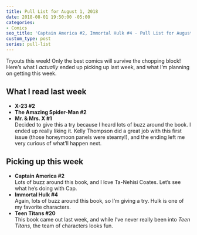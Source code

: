 ```yaml
---
title: Pull List for August 1, 2018
date: 2018-08-01 19:50:00 -05:00
categories:
- Comics
seo_title: 'Captain America #2, Immortal Hulk #4 - Pull List for August 1, 2018'
custom_type: post
series: pull-list
---
```


Tryouts this week! Only the best comics will survive the chopping block! Here’s what I *actually* ended up picking up last week, and what I’m planning on getting this week.

## What I read last week

- **X-23 #2**
- **The Amazing Spider-Man #2**
- **Mr. & Mrs. X #1**  
Decided to give this a try because I heard lots of buzz around the book. I ended up really liking it. Kelly Thompson did a great job with this first issue (those honeymoon panels were steamy!), and the ending left me very curious of what’ll happen next.

## Picking up this week

- **Captain America #2**  
Lots of buzz around this book, and I love Ta-Nehisi Coates. Let’s see what he’s doing with Cap.
- **Immortal Hulk #4**  
Again, lots of buzz around this book, so I’m giving a try. Hulk is one of my favorite characters.
- **Teen Titans #20**  
This book came out last week, and while I’ve never really been into *Teen Titans*, the team of characters looks fun.
